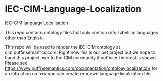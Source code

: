 # IEC-CIM-Language-Localization
IEC-CIM language Localisation

This repo contains ontology files that only contain rdfs:Labels in languages other than English

This repo will be used to render the IEC-CIM ontology at cim.puffinsemantics.com. Right now this is our pet project but we hope to hand this project over to the CIM community if sufficient interest is shown. Please see https://www.puffinsemantics.com/documentation/ontologylocalization/ for an intruction  on how you can create your own language localization file. 
